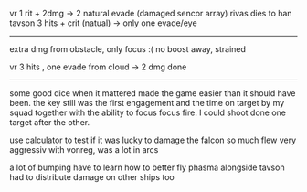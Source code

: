 vr 1 rit + 2dmg -> 2 natural evade (damaged sencor array)
rivas dies to han
tavson 3 hits + crit (natual) -> only one evade/eye

---

extra dmg from obstacle, only focus :( no boost away, strained

vr 3 hits , one evade from cloud -> 2 dmg
done

---

some good dice when it mattered made the game easier than it should have been. the key still was the first engagement and the time on target by my squad together with the ability to focus focus fire. I could shoot done one target after the other.

use calculator to test if it was lucky to damage the falcon so much
flew very aggressiv with vonreg, was a lot in arcs

a lot of bumping have to learn how to better fly phasma alongside tavson
had to distribute damage on other ships too
